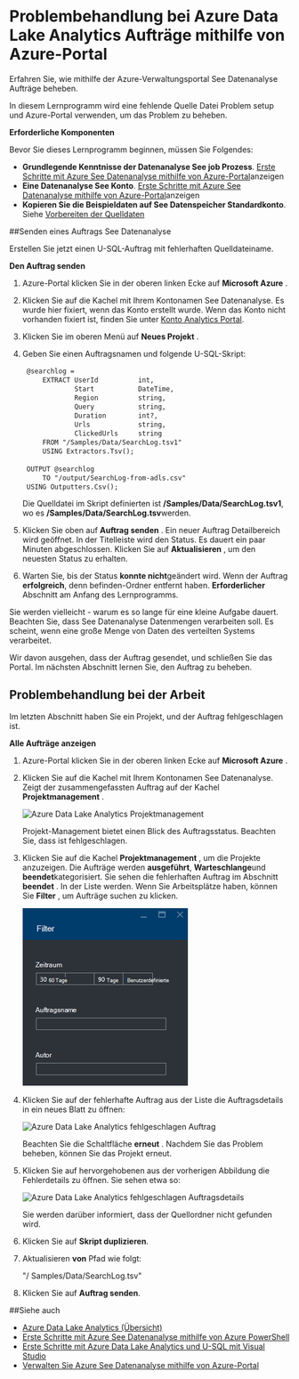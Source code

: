 <properties 
   pageTitle="Problembehandlung bei Azure Data Lake Analytics Aufträge mithilfe von Azure-Portal | Azure" 
   description="Erfahren Sie, wie mithilfe der Azure-Verwaltungsportal See Datenanalyse Aufträge beheben. " 
   services="data-lake-analytics" 
   documentationCenter="" 
   authors="edmacauley" 
   manager="jhubbard" 
   editor="cgronlun"/>
 
<tags
   ms.service="data-lake-analytics"
   ms.devlang="na"
   ms.topic="article"
   ms.tgt_pltfrm="na"
   ms.workload="big-data" 
   ms.date="05/16/2016"
   ms.author="edmaca"/>

# <a name="troubleshoot-azure-data-lake-analytics-jobs-using-azure-portal"></a>Problembehandlung bei Azure Data Lake Analytics Aufträge mithilfe von Azure-Portal

Erfahren Sie, wie mithilfe der Azure-Verwaltungsportal See Datenanalyse Aufträge beheben.

In diesem Lernprogramm wird eine fehlende Quelle Datei Problem setup und Azure-Portal verwenden, um das Problem zu beheben.

**Erforderliche Komponenten**

Bevor Sie dieses Lernprogramm beginnen, müssen Sie Folgendes:

- **Grundlegende Kenntnisse der Datenanalyse See job Prozess**. [Erste Schritte mit Azure See Datenanalyse mithilfe von Azure-Portal](data-lake-analytics-get-started-portal.md)anzeigen
- **Eine Datenanalyse See Konto**. [Erste Schritte mit Azure See Datenanalyse mithilfe von Azure-Portal](data-lake-analytics-get-started-portal.md#create-adl-analytics-account)anzeigen
- **Kopieren Sie die Beispieldaten auf See Datenspeicher Standardkonto**.  Siehe [Vorbereiten der Quelldaten](data-lake-analytics-get-started-portal.md#prepare-source-data)

##<a name="submit-a-data-lake-analytics-job"></a>Senden eines Auftrags See Datenanalyse

Erstellen Sie jetzt einen U-SQL-Auftrag mit fehlerhaften Quelldateiname.  

**Den Auftrag senden**

1. Azure-Portal klicken Sie in der oberen linken Ecke auf **Microsoft Azure** .
2. Klicken Sie auf die Kachel mit Ihrem Kontonamen See Datenanalyse.  Es wurde hier fixiert, wenn das Konto erstellt wurde.
Wenn das Konto nicht vorhanden fixiert ist, finden Sie unter [Konto Analytics Portal](data-lake-analytics-manage-use-portal.md#access-adla-account).
3. Klicken Sie im oberen Menü auf **Neues Projekt** .
4. Geben Sie einen Auftragsnamen und folgende U-SQL-Skript:

        @searchlog =
            EXTRACT UserId          int,
                    Start           DateTime,
                    Region          string,
                    Query           string,
                    Duration        int?,
                    Urls            string,
                    ClickedUrls     string
            FROM "/Samples/Data/SearchLog.tsv1"
            USING Extractors.Tsv();
        
        OUTPUT @searchlog   
            TO "/output/SearchLog-from-adls.csv"
        USING Outputters.Csv();

    Die Quelldatei im Skript definierten ist **/Samples/Data/SearchLog.tsv1**, wo es **/Samples/Data/SearchLog.tsv**werden.
     
5. Klicken Sie oben auf **Auftrag senden** . Ein neuer Auftrag Detailbereich wird geöffnet. In der Titelleiste wird den Status. Es dauert ein paar Minuten abgeschlossen. Klicken Sie auf **Aktualisieren** , um den neuesten Status zu erhalten.
6. Warten Sie, bis der Status **konnte nicht**geändert wird.  Wenn der Auftrag **erfolgreich**, denn befinden-Ordner entfernt haben. **Erforderlicher** Abschnitt am Anfang des Lernprogramms.

Sie werden vielleicht - warum es so lange für eine kleine Aufgabe dauert.  Beachten Sie, dass See Datenanalyse Datenmengen verarbeiten soll.  Es scheint, wenn eine große Menge von Daten des verteilten Systems verarbeitet.

Wir davon ausgehen, dass der Auftrag gesendet, und schließen Sie das Portal.  Im nächsten Abschnitt lernen Sie, den Auftrag zu beheben.


## <a name="troubleshoot-the-job"></a>Problembehandlung bei der Arbeit

Im letzten Abschnitt haben Sie ein Projekt, und der Auftrag fehlgeschlagen ist.  

**Alle Aufträge anzeigen**

1. Azure-Portal klicken Sie in der oberen linken Ecke auf **Microsoft Azure** .
2. Klicken Sie auf die Kachel mit Ihrem Kontonamen See Datenanalyse.  Zeigt der zusammengefassten Auftrag auf der Kachel **Projektmanagement** .

    ![Azure Data Lake Analytics Projektmanagement](./media/data-lake-analytics-monitor-and-troubleshoot-tutorial/data-lake-analytics-job-management.png)
    
    Projekt-Management bietet einen Blick des Auftragsstatus. Beachten Sie, dass ist fehlgeschlagen.
   
3. Klicken Sie auf die Kachel **Projektmanagement** , um die Projekte anzuzeigen. Die Aufträge werden **ausgeführt**, **Warteschlange**und **beendet**kategorisiert. Sie sehen die fehlerhaften Auftrag im Abschnitt **beendet** . In der Liste werden. Wenn Sie Arbeitsplätze haben, können Sie **Filter** , um Aufträge suchen zu klicken.

    ![Azure Data Lake Analytics filtern](./media/data-lake-analytics-monitor-and-troubleshoot-tutorial/data-lake-analytics-filter-jobs.png)

4. Klicken Sie auf der fehlerhafte Auftrag aus der Liste die Auftragsdetails in ein neues Blatt zu öffnen:

    ![Azure Data Lake Analytics fehlgeschlagen Auftrag](./media/data-lake-analytics-monitor-and-troubleshoot-tutorial/data-lake-analytics-failed-job.png)
    
    Beachten Sie die Schaltfläche **erneut** . Nachdem Sie das Problem beheben, können Sie das Projekt erneut.

5. Klicken Sie auf hervorgehobenen aus der vorherigen Abbildung die Fehlerdetails zu öffnen.  Sie sehen etwa so:

    ![Azure Data Lake Analytics fehlgeschlagen Auftragsdetails](./media/data-lake-analytics-monitor-and-troubleshoot-tutorial/data-lake-analytics-failed-job-details.png)

    Sie werden darüber informiert, dass der Quellordner nicht gefunden wird.
    
6. Klicken Sie auf **Skript duplizieren**.
7. Aktualisieren **von** Pfad wie folgt:

    "/ Samples/Data/SearchLog.tsv"

8. Klicken Sie auf **Auftrag senden**.


##<a name="see-also"></a>Siehe auch

- [Azure Data Lake Analytics (Übersicht)](data-lake-analytics-overview.md)
- [Erste Schritte mit Azure See Datenanalyse mithilfe von Azure PowerShell](data-lake-analytics-get-started-powershell.md)
- [Erste Schritte mit Azure Data Lake Analytics und U-SQL mit Visual Studio](data-lake-analytics-u-sql-get-started.md)
- [Verwalten Sie Azure See Datenanalyse mithilfe von Azure-Portal](data-lake-analytics-manage-use-portal.md)





